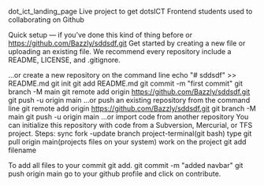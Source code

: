 dot_ict_landing_page
Live project to get dotsICT Frontend students used to collaborating on Github

Quick setup — if you’ve done this kind of thing before
or https://github.com/Bazzly/sddsdf.git Get started by creating a new file or uploading an existing file. We recommend every repository include a README, LICENSE, and .gitignore.

…or create a new repository on the command line echo "# sddsdf" >> README.md git init git add README.md git commit -m "first commit" git branch -M main git remote add origin https://github.com/Bazzly/sddsdf.git git push -u origin main …or push an existing repository from the command line git remote add origin https://github.com/Bazzly/sddsdf.git git branch -M main git push -u origin main …or import code from another repository You can initialize this repository with code from a Subversion, Mercurial, or TFS project.
Steps:
sync fork -update branch
project-terminal(git bash)
type git pull origin main(projects files on your system)
work on the project
git add filename

To add all files to your commit
git add.
git commit -m "added navbar"
git push origin main
go to your github profile and click on contribute.
